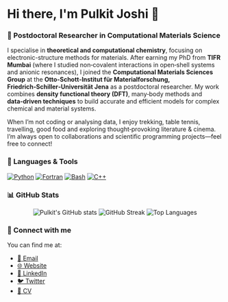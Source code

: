 # Hi there, I'm **Pulkit Joshi** 👋

### 🧪 Postdoctoral Researcher in Computational Materials Science

I specialise in **theoretical and computational chemistry**, focusing on electronic-structure methods for materials.  After earning my PhD from **TIFR Mumbai** (where I studied non‑covalent interactions in open‑shell systems and anionic resonances), I joined the **Computational Materials Sciences Group** at the **Otto‑Schott‑Institut für Materialforschung, Friedrich‑Schiller‑Universität Jena** as a postdoctoral researcher.  My work combines **density functional theory (DFT)**, many‑body methods and **data‑driven techniques** to build accurate and efficient models for complex chemical and material systems.

When I’m not coding or analysing data, I enjoy trekking, table tennis, travelling, good food and exploring thought‑provoking literature & cinema. I’m always open to collaborations and scientific programming projects—feel free to connect!

### 🔧 Languages & Tools

<!-- Badges for languages and tools: these icons automatically update via shields.io -->

<a href="https://www.python.org" target="_blank"><img src="https://img.shields.io/badge/Python-3776AB?style=for-the-badge&logo=python&logoColor=white" alt="Python" /></a>
<a href="https://fortran-lang.org" target="_blank"><img src="https://img.shields.io/badge/Fortran-734f96?style=for-the-badge&logo=fortran&logoColor=white" alt="Fortran" /></a>
<a href="https://www.gnu.org/software/bash/" target="_blank"><img src="https://img.shields.io/badge/Bash-4EAA25?style=for-the-badge&logo=gnubash&logoColor=white" alt="Bash" /></a>
<a href="https://isocpp.org/" target="_blank"><img src="https://img.shields.io/badge/C++-00599C?style=for-the-badge&logo=c%2B%2B&logoColor=white" alt="C++" /></a>

### 📊 GitHub Stats

<!-- GitHub Readme stats & streaks: these images update dynamically for your username -->
<p align="center">
  <img src="https://github-readme-stats.vercel.app/api?username=joshipulkit&show_icons=true&theme=default&count_private=true" alt="Pulkit's GitHub stats" />
  <img src="https://github-readme-streak-stats.herokuapp.com/?user=joshipulkit&theme=default" alt="GitHub Streak" />
  <img src="https://github-readme-stats.vercel.app/api/top-langs/?username=joshipulkit&layout=compact&theme=default" alt="Top Languages" />
</p>

### 🔗 Connect with me

You can find me at:

- [📧 Email](mailto:pulkitjoshi896@gmail.com)
- [🌐 Website](https://sites.google.com/view/pulkitjoshi)
- [💼 LinkedIn](https://www.linkedin.com/in/pulkitjoshi/)
- [🐦 Twitter](https://twitter.com/joshipulkit_)
- [📃 CV](https://sites.google.com/view/pulkitjoshi/about)

<!-- Feel free to update or extend any of the above links. -->

